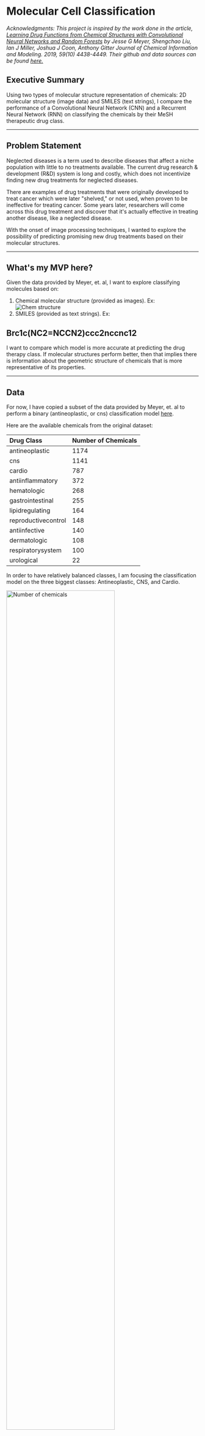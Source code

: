 # Molecular Cell Classification
*Acknowledgments: This project is inspired by the work done in the article, [Learning Drug Functions from Chemical Structures with Convolutional Neural Networks and Random Forests](https://pubs.acs.org/doi/10.1021/acs.jcim.9b00236) by Jesse G Meyer, Shengchao Liu, Ian J Miller, Joshua J Coon, Anthony Gitter Journal of Chemical Information and Modeling. 2019, 59(10) 4438-4449. Their github and data sources can be found [here.](https://github.com/jgmeyerucsd/drug-class)*

## Executive Summary
Using two types of molecular structure representation of chemicals: 2D molecular structure (image data) and SMILES (text strings), I compare the performance of a Convolutional Neural Network (CNN) and a Recurrent Neural Network (RNN) on classifying the chemicals by their MeSH therapeutic drug class.

---

## Problem Statement
Neglected diseases is a term used to describe diseases that affect a niche population with little to no treatments available. The current drug research & development (R&D) system is long and costly, which does not incentivize finding new drug treatments for neglected diseases.

There are examples of drug treatments that were originally developed to treat cancer which were later "shelved," or not used, when proven to be ineffective for treating cancer. Some years later, researchers will come across this drug treatment and discover that it's actually effective in treating another disease, like a neglected disease.

With the onset of image processing techniques, I wanted to explore the possibility of predicting promising new drug treatments based on their molecular structures.


---

## What's my MVP here?

Given the data provided by Meyer, et. al, I want to explore classifying molecules based on:

1. Chemical molecular structure (provided as images). Ex:
![Chem structure](./test_data/cns/753.png)
2. SMILES (provided as text strings). Ex:
## Brc1c(NC2=NCCN2)ccc2nccnc12

I want to compare which model is more accurate at predicting the drug therapy class. If molecular structures perform better, then that implies there is information about the geometric structure of chemicals that is more representative of its properties.

---
## Data

For now, I have copied a subset of the data provided by Meyer, et. al to perform a binary (antineoplastic, or cns) classification model [here](./data/CID_properties_nr.csv).

Here are the available chemicals from the original dataset:


|Drug Class|Number of Chemicals|
|:---|:---|
|antineoplastic|1174|
|cns|1141|
|cardio|787|
|antiinflammatory|372|
|hematologic|268|
|gastrointestinal|255|
|lipidregulating|164|
|reproductivecontrol|148|
|antiinfective|140|
|dermatologic|108|
|respiratorysystem|100|
|urological|22|

In order to have relatively balanced classes, I am focusing the classification model on the three biggest classes: Antineoplastic, CNS, and Cardio.

<img src="./plots/number_chemicals.png" alt="Number of chemicals" width="75%"/>


The images are split into my train set [here](./train_data) and test set [here](./test_data).

---

## EDA

Exploring some of the physical differences among the classes.

#### Molecular Weights
<img src="./plots/molecular_weights.png" alt="Molecular weights" width="75%"/>

From this distribution, we can see that the molecular weights are distinct for each class. CNS molecules, in general, have a higher molecular weight than the other classes.

#### Hydrogen Bonds
Hydrogen bonds are a special type of attraction where one hydrogen atom bonds to a very electronegative atom in vicinity of another electronegative atom with a lone pair of electrons [(source).](https://chem.libretexts.org/Bookshelves/Physical_and_Theoretical_Chemistry_Textbook_Maps/Supplemental_Modules_\(Physical_and_Theoretical_Chemistry\)/Physical_Properties_of_Matter/Atomic_and_Molecular_Properties/Intermolecular_Forces/Specific_Interactions/Hydrogen_Bonding)

__Hydrogen bond acceptors__ are typically electronegative atoms that have a lone pair of electrons.

<img src="./plots/hbond_acceptors.png" alt="Hydrogen bond acceptors" width="75%"/>


__Hydrogen bond donors__ are hydrogens that are attached to one of those electronegative elements(like Oxygen or Nitrogen). The positive charge that this hydrogen acquires allows it to bond to the nearby electronegative atom.

<img src="./plots/hbond_donors.png" alt="Hydrogen bond donors" width="75%"/>


From these boxplot charts, we see the Antineoplastic drugs have generally more H bond acceptors and H bond donors per molecule. The distribution ranges for each class.

---

## Modeling
|Model|Data Type|Accuracy Score|
|:---|:---|:---|
|SVC|Chemical properties (numeric)|0.53|
|CNN|2D Chemical structures (images)|0.61|
|RNN|1D Chemical structures (strings)|0.66|

__[SVC Model](./code/003_SVC.ipynb)__:
To get a baseline score of how my CNN and RNN models perform, I first built a multi-class SVC model using chemical properties as my features. Chemical properties included: Hydrogen bond acceptor count, hydrogen bond donor count, molecular weight, and xlogp.

The validation accuracy score for my SVC model was 0.53.

__[CNN Model](./code/003_cnn_multiclass.ipynb)__:
Using image data of my chemical structures, I ran multiple CNN models. Two were custom CNN models, and one used a pretrained model VGG16.

My best performing CNN model utilized VGG16, with a  validation accuracy score of 0.61. This leads me to believe that having a bigger training data set helps with the performance of the model.

![CNN_accuracy](./plots/accuracy_loss_cnn_vgg16.png)

Using the VGG16 model helped adjust for the overfit compared to my custom built CNN models.

__[RNN Model](./code/003_rnn.ipynb)__:
Using SMILES data of my chemical structures, I ran a RNN model. I used the Keras built in Tokenizer by to preprocess my text by character count .

The validation accuracy score for my RNN model was 0.66.

![RNN_accuracy](./plots/accuracy_loss_rnn.png)

This model is overfit to my training data. I can adjust for overfitting by either getting more training data, or adding more hidden layers.


---

## Evaluation

Both my CNN and RNN models were better at predicting drug class compared to using physical properties alone.

Let's compare how the CNN and RNN models are predicting each class.
<p float="centered">
  <img src="./plots/confusion_matrix_cnn.png" width="45%" />
  <img src="./plots/confusion_matrix_rnn.png" width="45%" />
</p>

Looking at how the two models generate predictions for drug types, the RNN model is better at classifying CNS drug types compared to the CNN model. This tells me that there might be more distinct features in SMILES data for CNS drug types compared to the other types.
